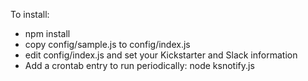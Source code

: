 To install:

* npm install
* copy config/sample.js to config/index.js
* edit config/index.js and set your Kickstarter and Slack information
* Add a crontab entry to run periodically: node ksnotify.js

